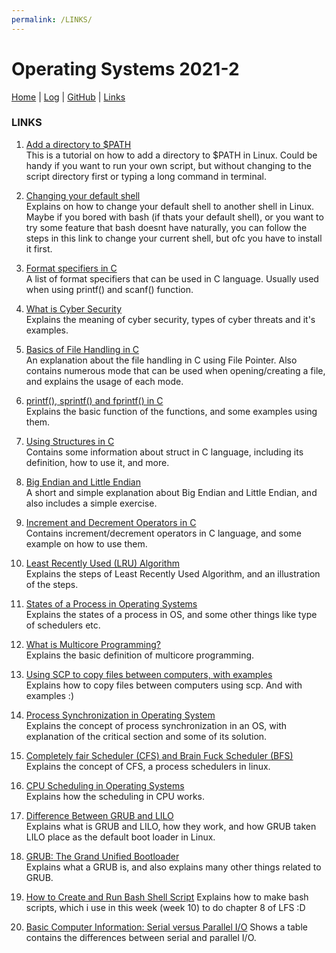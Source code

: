 ```yaml
---
permalink: /LINKS/
---
```

# Operating Systems 2021-2 

[Home](https://aghoz-i.github.io/os212/) | [Log](TXT/mylog.txt) | [GitHub](https://github.com/aghoz-i/os212) | [Links]({{site.baseurl}}/LINKS/)

### LINKS

1. [Add a directory to $PATH](https://www.howtogeek.com/658904/how-to-add-a-directory-to-your-path-in-linux/)<br>
 This is a tutorial on how to add a directory to $PATH in Linux. Could be handy if you want to run your own script, but without changing to the script directory first or typing a long command in terminal.

2. [Changing your default shell](https://www.howtogeek.com/669835/how-to-change-your-default-shell-on-linux-with-chsh/)<br>
 Explains on how to change your default shell to another shell in Linux. Maybe if you bored with bash (if thats your default shell), or you want to try some feature that bash doesnt have naturally, you can follow the steps in this link to change your current shell, but ofc you have to install it first.

3. [Format specifiers in C](https://www.tutorialspoint.com/format-specifiers-in-c)<br>
 A list of format specifiers that can be used in C language. Usually used when using printf() and scanf() function.

4. [What is Cyber Security](https://www.kaspersky.com/resource-center/definitions/what-is-cyber-security)<br>
 Explains the meaning of cyber security, types of cyber threats and it's examples.

5. [Basics of File Handling in C](https://www.geeksforgeeks.org/basics-file-handling-c/)<br>
 An explanation about the file handling in C using File Pointer. Also contains numerous mode that can be used when opening/creating a file, and explains the usage of each mode.

6. [printf(), sprintf() and fprintf() in C](https://www.tutorialspoint.com/printf-sprintf-and-fprintf-in-c)<br>
 Explains the basic function of the functions, and some examples using them.

7. [Using Structures in C](https://www.geeksforgeeks.org/structures-c/)<br>
 Contains some information about struct in C language, including its definition, how to use it, and more.

8. [Big Endian and Little Endian](https://chortle.ccsu.edu/AssemblyTutorial/Chapter-15/ass15_3.html)<br>
 A short and simple explanation about Big Endian and Little Endian, and also includes a simple exercise.

9. [Increment and Decrement Operators in C](https://overiq.com/c-programming-101/increment-and-decrement-operators-in-c/)<br>
 Contains increment/decrement operators in C language, and some example on how to use them.

10. [Least Recently Used (LRU) Algorithm](https://prepinsta.com/operating-systems/page-replacement-algorithms/least-recently-used-lru-algorithm/)<br>
 Explains the steps of Least Recently Used Algorithm, and an illustration of the steps.

11. [States of a Process in Operating Systems](https://www.geeksforgeeks.org/states-of-a-process-in-operating-systems/)<br>
 Explains the states of a process in OS, and some other things like type of schedulers etc.

12. [What is Multicore Programming?](https://www.tutorialspoint.com/what-is-multicore-programming)<br>
 Explains the basic definition of multicore programming.

13. [Using SCP to copy files between computers, with examples](https://www.ssh.com/academy/ssh/scp)<br>
 Explains how to copy files between computers using scp. And with examples :)

14. [Process Synchronization in Operating System](https://www.studytonight.com/operating-system/process-synchronization)<br>
 Explains the concept of process synchronization in an OS, with explanation of the critical section and some of its solution.

15. [Completely fair Scheduler (CFS) and Brain Fuck Scheduler (BFS)](https://www.geeksforgeeks.org/completely-fair-scheduler-cfs-and-brain-fuck-scheduler-bfs/)<br>
 Explains the concept of CFS, a process schedulers in linux.

16. [CPU Scheduling in Operating Systems](https://www.geeksforgeeks.org/cpu-scheduling-in-operating-systems/)<br>
 Explains how the scheduling in CPU works.

11. [Difference Between GRUB and LILO](https://www.differencebetween.com/difference-between-grub-and-vs-lilo)<br>
 Explains what is GRUB and LILO, how they work, and how GRUB taken LILO place as the default boot loader in Linux.

12. [GRUB: The Grand Unified Bootloader](https://www.oreilly.com/library/view/linux-in-a/0596004826/ch04s03.html)<br>
 Explains what a GRUB is, and also explains many other things related to GRUB.

13. [How to Create and Run Bash Shell Script](https://linuxhandbook.com/run-shell-script/)
 Explains how to make bash scripts, which i use in this week (week 10) to do chapter 8 of LFS :D

14. [Basic Computer Information: Serial versus Parallel I/O](https://bimresources.blogspot.com/2011/08/serial-versus-parallel-io.html?m=1)
 Shows a table contains the differences between serial and parallel I/O.
